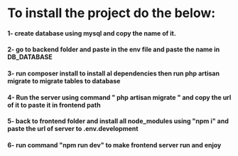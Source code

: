 # To install the project do the below: 

#### 1- create database using mysql and copy the name of it.

#### 2- go to backend folder and paste in the env file and paste the name in DB_DATABASE

#### 3- run composer install to install al dependencies then run php artisan migrate to migrate tables to database

#### 4- Run the server using command " php artisan migrate " and copy the url of it to paste it in frontend path

#### 5- back to frontend folder and install all node_modules using "npm i" and paste the url of server to .env.development

#### 6- run command "npm run dev" to make frontend server run and enjoy 
